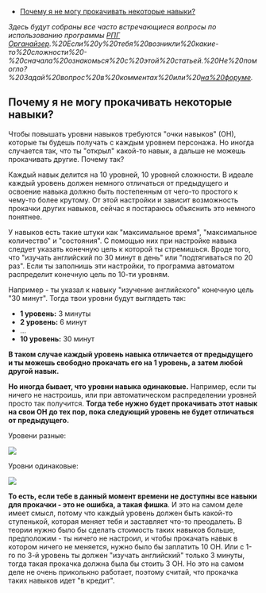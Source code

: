 <!--
Title: FAQ РПГ Органайзер
PostId: 
Published: true
-->

- [Почему я не могу прокачивать некоторые навыки?](#почему-я-не-могу-прокачивать-некоторые-навыки)

*Здесь будут собраны все часто встречающиеся вопросы по использованию программы [РПГ Органайзер](https://nerdistway.blogspot.com/2013/07/mylife-rpg-organizer.html).%20Если%20у%20тебя%20возникли%20какие-то%20сложности%20-%20сначала%20ознакомься%20с%20этой%20статьей.%20Не%20помогло?%20Задай%20вопрос%20в%20комментах%20или%20[на%20форуме](http://rpg-organizer.107353.n8.nabble.com/).*

## Почему я не могу прокачивать некоторые навыки?

Чтобы повышать уровни навыков требуются "очки навыков" (ОН), которые ты будешь получать с каждым уровнем персонажа. Но иногда случается так, что ты "открыл" какой-то навык, а дальше не можешь прокачивать другие. Почему так?

Каждый навык делится на 10 уровней, 10 уровней сложности. В идеале каждый уровень должен немного отличаться от предыдущего и освоение навыка должно быть постепенным от чего-то простого к чему-то более крутому. От этой настройки и зависит возможность прокачки других навыков, сейчас я постараюсь объяснить это немного понятнее.

У навыков есть такие штуки как "максимальное время", "максимальное количество" и "состояния". С помощью них при настройке навыка следует указать конечную цель к которой ты стремишься. Вроде того, что "изучать английский по 30 минут в день" или "подтягиваться по 20 раз". Если ты заполнишь эти настройки, то программа автоматом распределит конечную цель по 10-ти уровням.

Например - ты указал к навыку "изучение английского" конечную цель "30 минут". Тогда твои уровни будут выглядеть так:

- **1 уровень:** 3 минуты
- **2 уровень:** 6 минут
- ...
- **10 уровень:** 30 минут

**В таком случае каждый уровень навыка отличается от предыдущего и ты можешь свободно прокачать его на 1 уровень, а затем любой другой навык.**

**Но иногда бывает, что уровни навыка одинаковые.** Например, если ты ничего не настроишь, или при автоматическом распределении уровней просто так получится. **Тогда тебе нужно будет прокачивать этот навык на свои ОН до тех пор, пока следующий уровень не будет отличаться от предыдущего.**

Уровени разные:

![](https://cdn.jsdelivr.net/gh/pashkas/levelupblog/C:\Users\tretyakovpk\Documents\GoogleChromePortable\GtProj\levelupblog\2020%20-%20FAQ%20РПГ%20Органайзер/УровниРазные.jpg)

Уровни одинаковые:

![](https://cdn.jsdelivr.net/gh/pashkas/levelupblog/C:\Users\tretyakovpk\Documents\GoogleChromePortable\GtProj\levelupblog\2020%20-%20FAQ%20РПГ%20Органайзер/УровниОдинаковые.jpg)

**То есть, если тебе в данный момент времени не доступны все навыки для прокачки - это не ошибка, а такая фишка**. И это на самом деле имеет смысл, потому что каждый уровень должен быть какой-то ступенькой, которая меняет тебя и заставляет что-то преодалеть. В теории нужно было бы сделать стоимость таких навыков больше, предположим - ты ничего не настроил, и чтобы прокачать навык в котором ничего не меняется, нужно было бы заплатить 10 ОН. Или с 1-го по 3-й уровень ты должен "изучать английский" только 3 минуты, тогда такая прокачка должна была бы стоить 3 ОН. Но это на самом деле не очень приколькно работает, поэтому считай, что прокачка таких навыков идет "в кредит".
